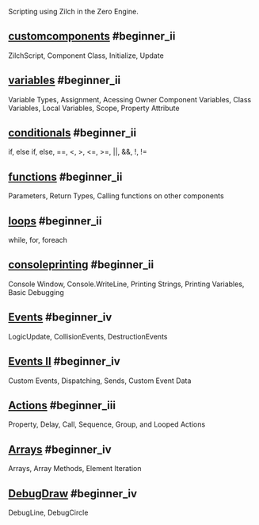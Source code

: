Scripting using Zilch in the Zero Engine.

 ## [customcomponents](https://github.com/ArendDanielek/ZeroDocsTest/blob/master/zero_editor_documentation/tutorials/scripting/customcomponents.markdown) #beginner_ii 
ZilchScript, Component Class, Initialize, Update

 ## [variables](https://github.com/ArendDanielek/ZeroDocsTest/blob/master/zero_editor_documentation/tutorials/scripting/variables.markdown) #beginner_ii 
Variable Types, Assignment, Acessing Owner Component Variables, Class Variables, Local Variables, Scope,  Property Attribute

 ## [conditionals](https://github.com/ArendDanielek/ZeroDocsTest/blob/master/zero_editor_documentation/tutorials/scripting/conditionals.markdown) #beginner_ii
if, else if, else, ==, <, >, <=, >=, ||, &&, !, !=

 ## [functions](https://github.com/ArendDanielek/ZeroDocsTest/blob/master/zero_editor_documentation/tutorials/scripting/functions.markdown) #beginner_ii 
Parameters, Return Types, Calling functions on other components

 ## [loops](https://github.com/ArendDanielek/ZeroDocsTest/blob/master/zero_editor_documentation/tutorials/scripting/loops.markdown) #beginner_ii 
while, for, foreach

 ## [consoleprinting](https://github.com/ArendDanielek/ZeroDocsTest/blob/master/zero_editor_documentation/tutorials/scripting/consoleprinting.markdown) #beginner_ii
Console Window, Console.WriteLine, Printing Strings, Printing Variables, Basic Debugging

 ## [Events](https://github.com/ArendDanielek/ZeroDocsTest/blob/master/zero_editor_documentation/tutorials/scripting/events.markdown) #beginner_iv 
LogicUpdate, CollisionEvents, DestructionEvents

 ## [Events II](https://github.com/ArendDanielek/ZeroDocsTest/blob/master/zero_editor_documentation/tutorials/scripting/events_ii.markdown) #beginner_iv
Custom Events, Dispatching, Sends, Custom Event Data

 ## [Actions](https://github.com/ArendDanielek/ZeroDocsTest/blob/master/zero_editor_documentation/tutorials/scripting/actions.markdown) #beginner_iii 
Property, Delay, Call, Sequence, Group, and Looped Actions

 ## [Arrays](https://github.com/ArendDanielek/ZeroDocsTest/blob/master/zero_editor_documentation/tutorials/scripting/arrays.markdown) #beginner_iv 
Arrays, Array Methods, Element Iteration

 ## [DebugDraw](https://github.com/ArendDanielek/ZeroDocsTest/blob/master/zero_editor_documentation/tutorials/scripting/debugdrawing.markdown) #beginner_iv 
DebugLine, DebugCircle 
  
  
  
  
  
  
  

 